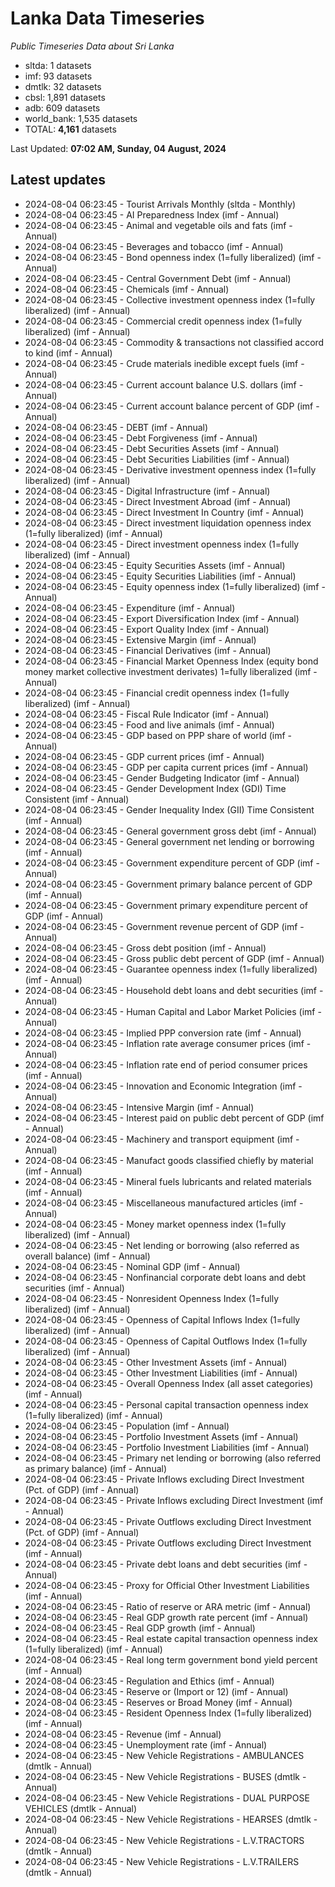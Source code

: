 # Lanka Data Timeseries
*Public Timeseries Data about Sri Lanka*

* sltda: 1 datasets
* imf: 93 datasets
* dmtlk: 32 datasets
* cbsl: 1,891 datasets
* adb: 609 datasets
* world_bank: 1,535 datasets
* TOTAL: **4,161** datasets

Last Updated: **07:02 AM, Sunday, 04 August, 2024**

## Latest updates

* 2024-08-04 06:23:45 - Tourist Arrivals Monthly (sltda - Monthly)
* 2024-08-04 06:23:45 - AI Preparedness Index (imf - Annual)
* 2024-08-04 06:23:45 - Animal and vegetable oils and fats (imf - Annual)
* 2024-08-04 06:23:45 - Beverages and tobacco (imf - Annual)
* 2024-08-04 06:23:45 - Bond openness index (1=fully liberalized) (imf - Annual)
* 2024-08-04 06:23:45 - Central Government Debt (imf - Annual)
* 2024-08-04 06:23:45 - Chemicals (imf - Annual)
* 2024-08-04 06:23:45 - Collective investment openness index (1=fully liberalized) (imf - Annual)
* 2024-08-04 06:23:45 - Commercial credit openness index (1=fully liberalized) (imf - Annual)
* 2024-08-04 06:23:45 - Commodity & transactions not classified accord to kind (imf - Annual)
* 2024-08-04 06:23:45 - Crude materials inedible except fuels (imf - Annual)
* 2024-08-04 06:23:45 - Current account balance U.S. dollars (imf - Annual)
* 2024-08-04 06:23:45 - Current account balance percent of GDP (imf - Annual)
* 2024-08-04 06:23:45 - DEBT (imf - Annual)
* 2024-08-04 06:23:45 - Debt Forgiveness (imf - Annual)
* 2024-08-04 06:23:45 - Debt Securities Assets (imf - Annual)
* 2024-08-04 06:23:45 - Debt Securities Liabilities (imf - Annual)
* 2024-08-04 06:23:45 - Derivative investment openness index (1=fully liberalized) (imf - Annual)
* 2024-08-04 06:23:45 - Digital Infrastructure (imf - Annual)
* 2024-08-04 06:23:45 - Direct Investment Abroad (imf - Annual)
* 2024-08-04 06:23:45 - Direct Investment In Country (imf - Annual)
* 2024-08-04 06:23:45 - Direct investment liquidation openness index (1=fully liberalized) (imf - Annual)
* 2024-08-04 06:23:45 - Direct investment openness index (1=fully liberalized) (imf - Annual)
* 2024-08-04 06:23:45 - Equity Securities Assets (imf - Annual)
* 2024-08-04 06:23:45 - Equity Securities Liabilities (imf - Annual)
* 2024-08-04 06:23:45 - Equity openness index (1=fully liberalized) (imf - Annual)
* 2024-08-04 06:23:45 - Expenditure (imf - Annual)
* 2024-08-04 06:23:45 - Export Diversification Index (imf - Annual)
* 2024-08-04 06:23:45 - Export Quality Index (imf - Annual)
* 2024-08-04 06:23:45 - Extensive Margin (imf - Annual)
* 2024-08-04 06:23:45 - Financial Derivatives (imf - Annual)
* 2024-08-04 06:23:45 - Financial Market Openness Index (equity bond money market collective investment derivates) 1=fully liberalized (imf - Annual)
* 2024-08-04 06:23:45 - Financial credit openness index (1=fully liberalized) (imf - Annual)
* 2024-08-04 06:23:45 - Fiscal Rule Indicator (imf - Annual)
* 2024-08-04 06:23:45 - Food and live animals (imf - Annual)
* 2024-08-04 06:23:45 - GDP based on PPP share of world (imf - Annual)
* 2024-08-04 06:23:45 - GDP current prices (imf - Annual)
* 2024-08-04 06:23:45 - GDP per capita current prices (imf - Annual)
* 2024-08-04 06:23:45 - Gender Budgeting Indicator (imf - Annual)
* 2024-08-04 06:23:45 - Gender Development Index (GDI) Time Consistent (imf - Annual)
* 2024-08-04 06:23:45 - Gender Inequality Index (GII) Time Consistent (imf - Annual)
* 2024-08-04 06:23:45 - General government gross debt (imf - Annual)
* 2024-08-04 06:23:45 - General government net lending or borrowing (imf - Annual)
* 2024-08-04 06:23:45 - Government expenditure percent of GDP (imf - Annual)
* 2024-08-04 06:23:45 - Government primary balance percent of GDP (imf - Annual)
* 2024-08-04 06:23:45 - Government primary expenditure percent of GDP (imf - Annual)
* 2024-08-04 06:23:45 - Government revenue percent of GDP (imf - Annual)
* 2024-08-04 06:23:45 - Gross debt position (imf - Annual)
* 2024-08-04 06:23:45 - Gross public debt percent of GDP (imf - Annual)
* 2024-08-04 06:23:45 - Guarantee openness index (1=fully liberalized) (imf - Annual)
* 2024-08-04 06:23:45 - Household debt loans and debt securities (imf - Annual)
* 2024-08-04 06:23:45 - Human Capital and Labor Market Policies (imf - Annual)
* 2024-08-04 06:23:45 - Implied PPP conversion rate (imf - Annual)
* 2024-08-04 06:23:45 - Inflation rate average consumer prices (imf - Annual)
* 2024-08-04 06:23:45 - Inflation rate end of period consumer prices (imf - Annual)
* 2024-08-04 06:23:45 - Innovation and Economic Integration (imf - Annual)
* 2024-08-04 06:23:45 - Intensive Margin (imf - Annual)
* 2024-08-04 06:23:45 - Interest paid on public debt percent of GDP (imf - Annual)
* 2024-08-04 06:23:45 - Machinery and transport equipment (imf - Annual)
* 2024-08-04 06:23:45 - Manufact goods classified chiefly by material (imf - Annual)
* 2024-08-04 06:23:45 - Mineral fuels lubricants and related materials (imf - Annual)
* 2024-08-04 06:23:45 - Miscellaneous manufactured articles (imf - Annual)
* 2024-08-04 06:23:45 - Money market openness index (1=fully liberalized) (imf - Annual)
* 2024-08-04 06:23:45 - Net lending or borrowing (also referred as overall balance) (imf - Annual)
* 2024-08-04 06:23:45 - Nominal GDP (imf - Annual)
* 2024-08-04 06:23:45 - Nonfinancial corporate debt loans and debt securities (imf - Annual)
* 2024-08-04 06:23:45 - Nonresident Openness Index (1=fully liberalized) (imf - Annual)
* 2024-08-04 06:23:45 - Openness of Capital Inflows Index (1=fully liberalized) (imf - Annual)
* 2024-08-04 06:23:45 - Openness of Capital Outflows Index (1=fully liberalized) (imf - Annual)
* 2024-08-04 06:23:45 - Other Investment Assets (imf - Annual)
* 2024-08-04 06:23:45 - Other Investment Liabilities (imf - Annual)
* 2024-08-04 06:23:45 - Overall Openness Index (all asset categories) (imf - Annual)
* 2024-08-04 06:23:45 - Personal capital transaction openness index (1=fully liberalized) (imf - Annual)
* 2024-08-04 06:23:45 - Population (imf - Annual)
* 2024-08-04 06:23:45 - Portfolio Investment Assets (imf - Annual)
* 2024-08-04 06:23:45 - Portfolio Investment Liabilities (imf - Annual)
* 2024-08-04 06:23:45 - Primary net lending or borrowing (also referred as primary balance) (imf - Annual)
* 2024-08-04 06:23:45 - Private Inflows excluding Direct Investment (Pct. of GDP) (imf - Annual)
* 2024-08-04 06:23:45 - Private Inflows excluding Direct Investment (imf - Annual)
* 2024-08-04 06:23:45 - Private Outflows excluding Direct Investment (Pct. of GDP) (imf - Annual)
* 2024-08-04 06:23:45 - Private Outflows excluding Direct Investment (imf - Annual)
* 2024-08-04 06:23:45 - Private debt loans and debt securities (imf - Annual)
* 2024-08-04 06:23:45 - Proxy for Official Other Investment Liabilities (imf - Annual)
* 2024-08-04 06:23:45 - Ratio of reserve or ARA metric (imf - Annual)
* 2024-08-04 06:23:45 - Real GDP growth rate percent (imf - Annual)
* 2024-08-04 06:23:45 - Real GDP growth (imf - Annual)
* 2024-08-04 06:23:45 - Real estate capital transaction openness index (1=fully liberalized) (imf - Annual)
* 2024-08-04 06:23:45 - Real long term government bond yield percent (imf - Annual)
* 2024-08-04 06:23:45 - Regulation and Ethics (imf - Annual)
* 2024-08-04 06:23:45 - Reserve or (Import or 12) (imf - Annual)
* 2024-08-04 06:23:45 - Reserves or Broad Money (imf - Annual)
* 2024-08-04 06:23:45 - Resident Openness Index (1=fully liberalized) (imf - Annual)
* 2024-08-04 06:23:45 - Revenue (imf - Annual)
* 2024-08-04 06:23:45 - Unemployment rate (imf - Annual)
* 2024-08-04 06:23:45 - New Vehicle Registrations - AMBULANCES (dmtlk - Annual)
* 2024-08-04 06:23:45 - New Vehicle Registrations - BUSES (dmtlk - Annual)
* 2024-08-04 06:23:45 - New Vehicle Registrations - DUAL PURPOSE VEHICLES (dmtlk - Annual)
* 2024-08-04 06:23:45 - New Vehicle Registrations - HEARSES (dmtlk - Annual)
* 2024-08-04 06:23:45 - New Vehicle Registrations - L.V.TRACTORS (dmtlk - Annual)
* 2024-08-04 06:23:45 - New Vehicle Registrations - L.V.TRAILERS (dmtlk - Annual)